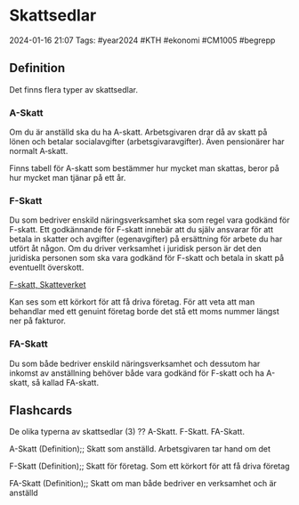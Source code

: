 # Skattsedlar

2024-01-16 21:07
Tags: #year2024 #KTH #ekonomi #CM1005 #begrepp

## Definition

Det finns flera typer av skattsedlar.

### A-Skatt

Om du är anställd ska du ha A-skatt. Arbetsgivaren drar då av skatt på lönen och betalar socialavgifter (arbetsgivaravgifter). Även pensionärer har normalt A‑skatt.

Finns tabell för A-skatt som bestämmer hur mycket man skattas, beror på hur mycket man tjänar på ett år.

### F-Skatt

Du som bedriver enskild näringsverksamhet ska som regel vara godkänd för F-skatt. Ett godkännande för F-skatt innebär att du själv ansvarar för att betala in skatter och avgifter (egenavgifter) på ersättning för arbete du har utfört åt någon. Om du driver verksamhet i juridisk person är det den juridiska personen som ska vara godkänd för F-skatt och betala in skatt på eventuellt överskott.

[F-skatt, Skatteverket](https://skatteverket.se/foretag/drivaforetag/startaochregistrera/fochfaskatt.4.58d555751259e4d661680006355.html)

Kan ses som ett körkort för att få driva företag. För att veta att man behandlar med ett genuint företag borde det stå ett moms nummer längst ner på fakturor.

### FA-Skatt

Du som både bedriver enskild näringsverksamhet och dessutom har inkomst av anställning behöver både vara godkänd för F-skatt och ha A-skatt, så kallad FA-skatt.

## Flashcards

De olika typerna av skattsedlar (3)
??
A-Skatt.
F-Skatt.
FA-Skatt.
<!--SR:!2024-01-26,4,279-->

A-Skatt (Definition);; Skatt som anställd. Arbetsgivaren tar hand om det
<!--SR:!2024-01-26,4,279-->

F-Skatt (Definition);; Skatt för företag. Som ett körkort för att få driva företag
<!--SR:!2024-02-09,14,290-->

FA-Skatt (Definition);; Skatt om man både bedriver en verksamhet och är anställd
<!--SR:!2024-02-09,14,294-->
